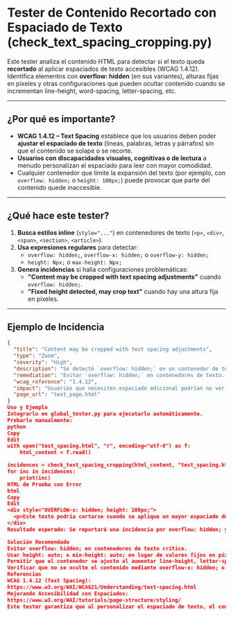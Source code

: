 # **Tester de Contenido Recortado con Espaciado de Texto (check_text_spacing_cropping.py)**

Este tester analiza el contenido HTML para detectar si el texto queda **recortado** al aplicar espaciados de texto accesibles (WCAG 1.4.12). Identifica elementos con **overflow: hidden** (en sus variantes), alturas fijas en píxeles y otras configuraciones que pueden ocultar contenido cuando se incrementan line-height, word-spacing, letter-spacing, etc.

---

## **¿Por qué es importante?**

- **WCAG 1.4.12 – Text Spacing** establece que los usuarios deben poder **ajustar el espaciado de texto** (líneas, palabras, letras y párrafos) sin que el contenido se solape o se recorte.
- **Usuarios con discapacidades visuales, cognitivas o de lectura** a menudo personalizan el espaciado para leer con mayor comodidad.
- Cualquier contenedor que limite la expansión del texto (por ejemplo, con `overflow: hidden;` o `height: 100px;`) puede provocar que parte del contenido quede inaccesible.

---

## **¿Qué hace este tester?**
1. **Busca estilos inline** (`style="..."`) en contenedores de texto (`<p>`, `<div>`, `<span>`, `<section>`, `<article>`).
2. **Usa expresiones regulares** para detectar:
   - `overflow: hidden;`, `overflow-x: hidden;` o `overflow-y: hidden;`
   - `height: Npx;` o `max-height: Npx;`
3. **Genera incidencias** si halla configuraciones problemáticas:
   - **"Content may be cropped with text spacing adjustments"** cuando `overflow: hidden;`.
   - **"Fixed height detected, may crop text"** cuando hay una altura fija en píxeles.

---

## **Ejemplo de Incidencia**
```json
{
  "title": "Content may be cropped with text spacing adjustments",
  "type": "Zoom",
  "severity": "High",
  "description": "Se detectó `overflow: hidden;` en un contenedor de texto. Esto puede hacer que el contenido se recorte al aumentar el espaciado.",
  "remediation": "Evitar `overflow: hidden;` en contenedores de texto. Permitir que el contenido se expanda correctamente.",
  "wcag_reference": "1.4.12",
  "impact": "Usuarios que necesiten espaciado adicional podrían no ver todo el contenido.",
  "page_url": "test_page.html"
}
Uso y Ejemplo
Integrarlo en global_tester.py para ejecutarlo automáticamente.
Probarlo manualmente:
python
Copy
Edit
with open("test_spacing.html", "r", encoding="utf-8") as f:
    html_content = f.read()

incidences = check_text_spacing_cropping(html_content, "test_spacing.html")
for inc in incidences:
    print(inc)
HTML de Prueba con Error
html
Copy
Edit
<div style="OVERFLOW-x: hidden; height: 100px;">
  <p>Este texto podría cortarse cuando se aplique un mayor espaciado de líneas, letras o palabras.</p>
</div>
Resultado esperado: Se reportará una incidencia por overflow: hidden; y height: 100px;.

Solución Recomendada
Evitar overflow: hidden; en contenedores de texto crítico.
Usar height: auto; o min-height: auto; en lugar de valores fijos en píxeles.
Permitir que el contenedor se ajuste al aumentar line-height, letter-spacing, word-spacing, etc.
Verificar que no se oculte el contenido mediante overflow-x: hidden; o overflow-y: hidden;.
Referencias
WCAG 1.4.12 (Text Spacing):
https://www.w3.org/WAI/WCAG21/Understanding/text-spacing.html
Mejorando Accesibilidad con Espaciados:
https://www.w3.org/WAI/tutorials/page-structure/styling/
Este tester garantiza que al personalizar el espaciado de texto, el contenido siga completamente visible y sin recortes, cumpliendo con WCAG 1.4.12.